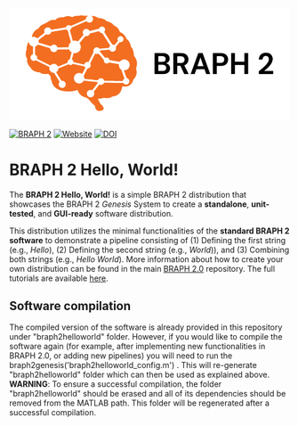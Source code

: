![BRAPH 2.0](braph2banner.png)

[![BRAPH 2](https://img.shields.io/twitter/url?label=BRAPH%202&style=social&url=https%3A%2F%2Ftwitter.com%2Fbraph2software)](https://twitter.com/braph2software)
[![Website](https://img.shields.io/website?up_message=braph.org&url=http%3A%2F%2Fbraph.org%2F)](http://braph.org/)
[![DOI](https://img.shields.io/badge/DOI-10.1371%2Fjournal.pone.0178798-blue)](https://doi.org/10.1371/journal.pone.0178798)


# BRAPH 2 Hello, World!
The **BRAPH 2 Hello, World!** is a simple BRAPH 2 distribution that showcases the BRAPH 2 _Genesis_ System to create a **standalone**, **unit-tested**, and **GUI-ready** software distribution. 

This distribution utilizes the minimal functionalities of the **standard BRAPH 2 software** to demonstrate a pipeline consisting of (1) Defining the first string (e.g., _Hello_), (2) Defining the second string (e.g., _World_)), and (3) Combining both strings (e.g., _Hello World_). More information about how to create your own distribution can be found in the main [BRAPH 2.0](https://github.com/braph-software/BRAPH-2/tree/develop) repository. The full tutorials are available [here](https://github.com/braph-software/BRAPH-2/tree/develop/tutorials).

## Software compilation

The compiled version of the software is already provided in this repository under "braph2helloworld" folder. However, if you would like to compile the software again (for example, after implementing new functionalities in BRAPH 2.0, or adding new pipelines) you will need to run the braph2genesis('braph2helloworld_config.m') . This will re-generate "braph2helloworld" folder which can then be used as explained above. **WARNING**: To ensure a successful compilation, the folder "braph2helloworld" should be erased and all of its dependencies should be removed from the MATLAB path. This folder will be regenerated after a successful compilation.

